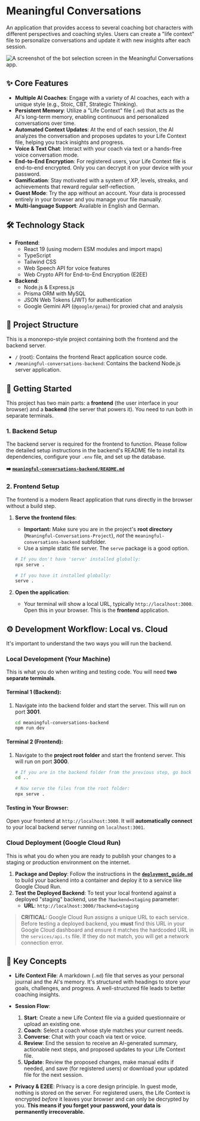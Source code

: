 # Meaningful Conversations

An application that provides access to several coaching bot characters with different perspectives and coaching styles. Users can create a "life context" file to personalize conversations and update it with new insights after each session.

![A screenshot of the bot selection screen in the Meaningful Conversations app.](https://storage.googleapis.com/aistudio-hosting/project-images/21a50a18-d7b3-4f93-b883-85b4f62136e0/readme-screenshot.png)

## ✨ Core Features

*   **Multiple AI Coaches**: Engage with a variety of AI coaches, each with a unique style (e.g., Stoic, CBT, Strategic Thinking).
*   **Persistent Memory**: Utilize a "Life Context" file (`.md`) that acts as the AI's long-term memory, enabling continuous and personalized conversations over time.
*   **Automated Context Updates**: At the end of each session, the AI analyzes the conversation and proposes updates to your Life Context file, helping you track insights and progress.
*   **Voice & Text Chat**: Interact with your coach via text or a hands-free voice conversation mode.
*   **End-to-End Encryption**: For registered users, your Life Context file is end-to-end encrypted. Only you can decrypt it on your device with your password.
*   **Gamification**: Stay motivated with a system of XP, levels, streaks, and achievements that reward regular self-reflection.
*   **Guest Mode**: Try the app without an account. Your data is processed entirely in your browser and you manage your file manually.
*   **Multi-language Support**: Available in English and German.

## 🛠️ Technology Stack

*   **Frontend**:
    *   React 19 (using modern ESM modules and import maps)
    *   TypeScript
    *   Tailwind CSS
    *   Web Speech API for voice features
    *   Web Crypto API for End-to-End Encryption (E2EE)
*   **Backend**:
    *   Node.js & Express.js
    *   Prisma ORM with MySQL
    *   JSON Web Tokens (JWT) for authentication
    *   Google Gemini API (`@google/genai`) for proxied chat and analysis

## 📂 Project Structure

This is a monorepo-style project containing both the frontend and the backend server.

*   `/` (root): Contains the frontend React application source code.
*   `/meaningful-conversations-backend`: Contains the backend Node.js server application.

## 🚀 Getting Started

This project has two main parts: a **frontend** (the user interface in your browser) and a **backend** (the server that powers it). You need to run both in separate terminals.

### 1. Backend Setup

The backend server is required for the frontend to function. Please follow the detailed setup instructions in the backend's README file to install its dependencies, configure your `.env` file, and set up the database.

**➡️ [`meaningful-conversations-backend/README.md`](./meaningful-conversations-backend/README.md)**

### 2. Frontend Setup

The frontend is a modern React application that runs directly in the browser without a build step.

1.  **Serve the frontend files**:
    *   **Important:** Make sure you are in the project's **root directory** (`Meaningful-Conversations-Project`), *not* the `meaningful-conversations-backend` subfolder.
    *   Use a simple static file server. The `serve` package is a good option.
    ```bash
    # If you don't have 'serve' installed globally:
    npx serve .

    # If you have it installed globally:
    serve .
    ```

2.  **Open the application**:
    *   Your terminal will show a local URL, typically `http://localhost:3000`. Open this in your browser. This is the **frontend** application.

## ⚙️ Development Workflow: Local vs. Cloud

It's important to understand the two ways you will run the backend.

### Local Development (Your Machine)

This is what you do when writing and testing code. You will need **two separate terminals**.

#### **Terminal 1 (Backend):**

1.  Navigate into the backend folder and start the server. This will run on port **3001**.
    ```bash
    cd meaningful-conversations-backend
    npm run dev
    ```

#### **Terminal 2 (Frontend):**

1.  Navigate to the **project root folder** and start the frontend server. This will run on port **3000**.
    ```bash
    # If you are in the backend folder from the previous step, go back up:
    cd ..

    # Now serve the files from the root folder:
    npx serve .
    ```

#### **Testing in Your Browser:**

Open your frontend at `http://localhost:3000`. It will **automatically connect** to your local backend server running on `localhost:3001`.

### Cloud Deployment (Google Cloud Run)

This is what you do when you are ready to publish your changes to a staging or production environment on the internet.

1.  **Package and Deploy**: Follow the instructions in the **[`deployment_guide.md`](./deployment_guide.md)** to build your backend into a container and deploy it to a service like Google Cloud Run.
2.  **Test the Deployed Backend**: To test your local frontend against a deployed "staging" backend, use the `?backend=staging` parameter:
    *   **URL**: `http://localhost:3000/?backend=staging`

> **CRITICAL:** Google Cloud Run assigns a unique URL to each service. Before testing a deployed backend, you **must** find this URL in your Google Cloud dashboard and ensure it matches the hardcoded URL in the `services/api.ts` file. If they do not match, you will get a network connection error.

## 🧠 Key Concepts

*   **Life Context File**: A markdown (`.md`) file that serves as your personal journal and the AI's memory. It's structured with headings to store your goals, challenges, and progress. A well-structured file leads to better coaching insights.

*   **Session Flow**:
    1.  **Start**: Create a new Life Context file via a guided questionnaire or upload an existing one.
    2.  **Coach**: Select a coach whose style matches your current needs.
    3.  **Converse**: Chat with your coach via text or voice.
    4.  **Review**: End the session to receive an AI-generated summary, actionable next steps, and proposed updates to your Life Context file.
    5.  **Update**: Review the proposed changes, make manual edits if needed, and save (for registered users) or download your updated file for the next session.

*   **Privacy & E2EE**: Privacy is a core design principle. In guest mode, nothing is stored on the server. For registered users, the Life Context is encrypted *before* it leaves your browser and can only be decrypted by you. **This means if you forget your password, your data is permanently irrecoverable.**